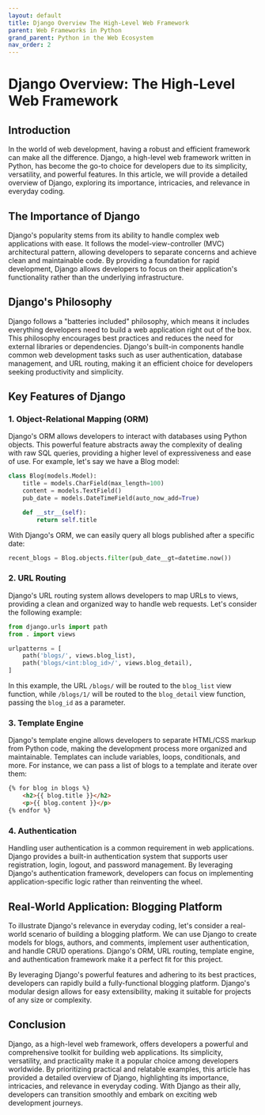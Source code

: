```yaml
---
layout: default
title: Django Overview The High-Level Web Framework
parent: Web Frameworks in Python
grand_parent: Python in the Web Ecosystem
nav_order: 2
---
```

# Django Overview: The High-Level Web Framework

## Introduction

In the world of web development, having a robust and efficient framework can make all the difference. Django, a high-level web framework written in Python, has become the go-to choice for developers due to its simplicity, versatility, and powerful features. In this article, we will provide a detailed overview of Django, exploring its importance, intricacies, and relevance in everyday coding.

## The Importance of Django

Django's popularity stems from its ability to handle complex web applications with ease. It follows the model-view-controller (MVC) architectural pattern, allowing developers to separate concerns and achieve clean and maintainable code. By providing a foundation for rapid development, Django allows developers to focus on their application's functionality rather than the underlying infrastructure.

## Django's Philosophy

Django follows a "batteries included" philosophy, which means it includes everything developers need to build a web application right out of the box. This philosophy encourages best practices and reduces the need for external libraries or dependencies. Django's built-in components handle common web development tasks such as user authentication, database management, and URL routing, making it an efficient choice for developers seeking productivity and simplicity.

## Key Features of Django

### 1. Object-Relational Mapping (ORM)

Django's ORM allows developers to interact with databases using Python objects. This powerful feature abstracts away the complexity of dealing with raw SQL queries, providing a higher level of expressiveness and ease of use. For example, let's say we have a Blog model:

```python
class Blog(models.Model):
    title = models.CharField(max_length=100)
    content = models.TextField()
    pub_date = models.DateTimeField(auto_now_add=True)

    def __str__(self):
        return self.title
```

With Django's ORM, we can easily query all blogs published after a specific date:

```python
recent_blogs = Blog.objects.filter(pub_date__gt=datetime.now())
```

### 2. URL Routing

Django's URL routing system allows developers to map URLs to views, providing a clean and organized way to handle web requests. Let's consider the following example:

```python
from django.urls import path
from . import views

urlpatterns = [
    path('blogs/', views.blog_list),
    path('blogs/<int:blog_id>/', views.blog_detail),
]
```

In this example, the URL `/blogs/` will be routed to the `blog_list` view function, while `/blogs/1/` will be routed to the `blog_detail` view function, passing the `blog_id` as a parameter.

### 3. Template Engine

Django's template engine allows developers to separate HTML/CSS markup from Python code, making the development process more organized and maintainable. Templates can include variables, loops, conditionals, and more. For instance, we can pass a list of blogs to a template and iterate over them:

```html
{% for blog in blogs %}
    <h2>{{ blog.title }}</h2>
    <p>{{ blog.content }}</p>
{% endfor %}
```

### 4. Authentication

Handling user authentication is a common requirement in web applications. Django provides a built-in authentication system that supports user registration, login, logout, and password management. By leveraging Django's authentication framework, developers can focus on implementing application-specific logic rather than reinventing the wheel.

## Real-World Application: Blogging Platform

To illustrate Django's relevance in everyday coding, let's consider a real-world scenario of building a blogging platform. We can use Django to create models for blogs, authors, and comments, implement user authentication, and handle CRUD operations. Django's ORM, URL routing, template engine, and authentication framework make it a perfect fit for this project.

By leveraging Django's powerful features and adhering to its best practices, developers can rapidly build a fully-functional blogging platform. Django's modular design allows for easy extensibility, making it suitable for projects of any size or complexity.

## Conclusion

Django, as a high-level web framework, offers developers a powerful and comprehensive toolkit for building web applications. Its simplicity, versatility, and practicality make it a popular choice among developers worldwide. By prioritizing practical and relatable examples, this article has provided a detailed overview of Django, highlighting its importance, intricacies, and relevance in everyday coding. With Django as their ally, developers can transition smoothly and embark on exciting web development journeys.